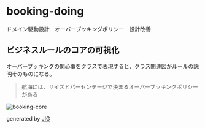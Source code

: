 # booking-doing
ドメイン駆動設計　オーバーブッキングポリシー　設計改善

## ビジネスルールのコアの可視化
オーバーブッキングの関心事をクラスで表現すると、クラス関連図がルールの説明そのものになる。

> 航海には、サイズとパーセンテージで決まるオーバーブッキングポリシーがある

![booking-core](https://user-images.githubusercontent.com/3654676/94495153-fe67d900-022b-11eb-86c3-93b887c80cd3.png)

generated by [JIG](https://github.com/dddjava/jig)
